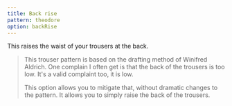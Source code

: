 ```yaml
---
title: Back rise
pattern: theodore
option: backRise
---
```


This raises the waist of your trousers at the back.

> This trouser pattern is based on the drafting method of Winifred Aldrich. One complain I often get is that the back of the trousers is too low. It's a valid complaint too, it is low.
> 
> This option allows you to mitigate that, without dramatic changes to the pattern. It allows you to simply raise the back of the trousers.
